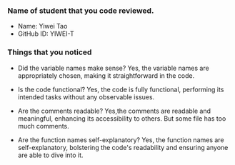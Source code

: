 ### Name of student that you code reviewed.
- Name: Yiwei Tao
- GitHub ID: YIWEI-T


### Things that you noticed
- Did the variable names make sense?
    Yes, the variable names are appropriately chosen, making it straightforward in the code.

- Is the code functional?
    Yes, the code is fully functional, performing its intended tasks without any observable issues.

- Are the comments readable?
    Yes,the comments are readable and meaningful, enhancing its accessibility to others. But some file has too much comments.

- Are the function names self-explanatory?
    Yes, the function names are self-explanatory, bolstering the code's readability and ensuring anyone are able to dive into it.

